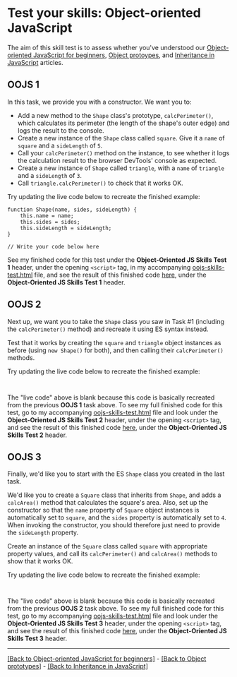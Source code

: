 # Test your skills: Object-oriented JavaScript

The aim of this skill test is to assess whether you've understood our [Object-oriented JavaScript for beginners](https://github.com/AndrewSRea/My_Learning_Port/tree/main/JavaScript/Intro_JS_Objects/Object-Oriented_JS#object-oriented-javascript-for-beginners), [Object protoypes](https://github.com/AndrewSRea/My_Learning_Port/tree/main/JavaScript/Intro_JS_Objects/Object_Prototypes#object-prototypes), and [Inheritance in JavaScript](https://github.com/AndrewSRea/My_Learning_Port/tree/main/JavaScript/Intro_JS_Objects/Inheritance_in_JS#inheritance-in-javascript) articles.

## OOJS 1

In this task, we provide you with a constructor. We want you to:

* Add a new method to the `Shape` class's prototype, `calcPerimeter()`, which calculates its perimeter (the length of the shape's outer edge) and logs the result to the console.
* Create a new instance of the `Shape` class called `square`. Give it a `name` of `square` and a `sideLength` of `5`.
* Call your `calcPerimeter()` method on the instance, to see whether it logs the calculation result to the browser DevTools' console as expected.
* Create a new instance of `Shape` called `triangle`, with a `name` of `triangle` and a `sideLength` of `3`.
* Call `triangle.calcPerimeter()` to check that it works OK.

Try updating the live code below to recreate the finished example:
```
function Shape(name, sides, sideLength) {
    this.name = name;
    this.sides = sides;
    this.sideLength = sideLength;
}

// Write your code below here

```
See my finished code for this test under the **Object-Oriented JS Skills Test 1** header, under the opening `<script>` tag, in my accompanying [oojs-skills-test.html](https://github.com/AndrewSRea/My_Learning_Port/blob/main/JavaScript/Intro_JS_Objects/Object-Oriented_JS/Skills_Test/oojs-skills-test.html) file, and see the result of this finished code [here](), under the **Object-Oriented JS Skills Test 1** header.

## OOJS 2

Next up, we want you to take the `Shape` class you saw in Task #1 (including the `calcPerimeter()` method) and recreate it using ES syntax instead.

Test that it works by creating the `square` and `triangle` object instances as before (using `new Shape()` for both), and then calling their `calcPerimeter()` methods.

Try updating the live code below to recreate the finished example:
```


```
The "live code" above is blank because this code is basically recreated from the previous **OOJS 1** task above. To see my full finished code for this test, go to my accompanying [oojs-skills-test.html](https://github.com/AndrewSRea/My_Learning_Port/blob/main/JavaScript/Intro_JS_Objects/Object-Oriented_JS/Skills_Test/oojs-skills-test.html) file and look under the **Object-Oriented JS Skills Test 2** header, under the opening `<script>` tag, and see the result of this finished code [here](), under the **Object-Oriented JS Skills Test 2** header.

## OOJS 3

Finally, we'd like you to start with the ES `Shape` class you created in the last task.

We'd like you to create a `Square` class that inherits from `Shape`, and adds a `calcArea()` method that calculates the square's area. Also, set up the constructor so that the `name` property of `Square` object instances is automatically set to `square`, and the `sides` property is automatically set to `4`. When invoking the constructor, you should therefore just need to provide the `sideLength` property.

Create an instance of the `Square` class called `square` with appropriate property values, and call its `calcPerimeter()` and `calcArea()` methods to show that it works OK.

Try updating the live code below to recreate the finished example:
```


```
The "live code" above is blank because this code is basically recreated from the previous **OOJS 2** task above. To see my full finished code for this test, go to my accompanying [oojs-skills-test.html](https://github.com/AndrewSRea/My_Learning_Port/blob/main/JavaScript/Intro_JS_Objects/Object-Oriented_JS/Skills_Test/oojs-skills-test.html) file and look under the **Object-Oriented JS Skills Test 3** header, under the opening `<script>` tag, and see the result of this finished code [here](), under the **Object-Oriented JS Skills Test 3** header.

<hr>

[[Back to Object-oriented JavaScript for beginners]](https://github.com/AndrewSRea/My_Learning_Port/tree/main/JavaScript/Intro_JS_Objects/Object-Oriented_JS#test-your-skills) - [[Back to Object prototypes]](https://github.com/AndrewSRea/My_Learning_Port/tree/main/JavaScript/Intro_JS_Objects/Object_Prototypes#test-your-skills) - [[Back to Inheritance in JavaScript]](https://github.com/AndrewSRea/My_Learning_Port/tree/main/JavaScript/Intro_JS_Objects/Inheritance_in_JS#test-your-skills)
